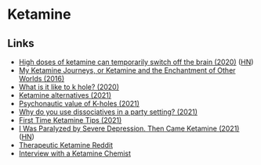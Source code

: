 # Ketamine

## Links

- [High doses of ketamine can temporarily switch off the brain (2020)](https://www.cam.ac.uk/research/news/high-doses-of-ketamine-can-temporarily-switch-off-the-brain-say-researchers) ([HN](https://news.ycombinator.com/item?id=23509366))
- [My Ketamine Journeys, or Ketamine and the Enchantment of Other Worlds (2016)](https://realitysandwich.com/321100/my-ketamine-journeys-or-ketamine-and-the-enchantment-of-other-worlds/)
- [What is it like to k hole? (2020)](https://www.reddit.com/r/ketamine/comments/hciwx8/what_is_it_like_to_k_hole/)
- [Ketamine alternatives (2021)](https://www.reddit.com/r/researchchemicals/comments/lf10rp/ketamine_alternatives/)
- [Psychonautic value of K-holes (2021)](https://www.reddit.com/r/RationalPsychonaut/comments/lv3mr5/why_does_it_seem_like_the_psychonautic_value_of/)
- [Why do you use dissociatives in a party setting? (2021)](https://www.reddit.com/r/researchchemicals/comments/mj6ti3/why_do_you_use_dissociatives_in_a_party_setting/)
- [First Time Ketamine Tips (2021)](https://www.reddit.com/r/ketamine/comments/no92ru/doing_ket_for_the_first_time_today_any_tips/)
- [I Was Paralyzed by Severe Depression. Then Came Ketamine (2021)](https://www.nytimes.com/2021/05/30/opinion/ketamine-treatment-depression.html) ([HN](https://news.ycombinator.com/item?id=27338596))
- [Therapeutic Ketamine Reddit](https://www.reddit.com/r/TherapeuticKetamine/)
- [Interview with a Ketamine Chemist](https://www.vice.com/en/article/ppzgk9/interview-with-ketamine-chemist-704-v18n2)

